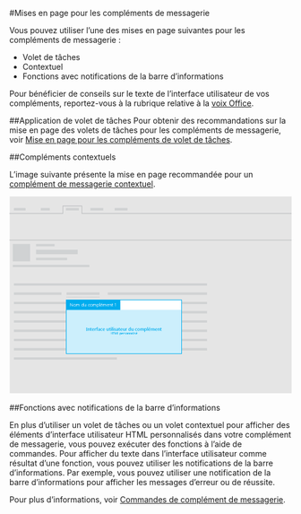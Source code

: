 #<a name="layouts-for-mail-add-ins"></a>Mises en page pour les compléments de messagerie

Vous pouvez utiliser l’une des mises en page suivantes pour les compléments de messagerie :

- Volet de tâches
- Contextuel
- Fonctions avec notifications de la barre d’informations

Pour bénéficier de conseils sur le texte de l’interface utilisateur de vos compléments, reportez-vous à la rubrique relative à la [voix Office](https://msdn.microsoft.com/fr-fr/library/office/mt484351.aspx).

##<a name="task-pane"></a>Application de volet de tâches
 Pour obtenir des recommandations sur la mise en page des volets de tâches pour les compléments de messagerie, voir [Mise en page pour les compléments de volet de tâches](layout-for-task-pane-add-ins.md).


##<a name="contextual-add-ins"></a>Compléments contextuels

L’image suivante présente la mise en page recommandée pour un [complément de messagerie contextuel](https://msdn.microsoft.com/fr-fr/library/office/dn893542.aspx).

![Mise en page d’un complément de messagerie contextuel](../../images/mail-add-in-contextual-card.png)

##<a name="functions-with-infobar-notifications"></a>Fonctions avec notifications de la barre d’informations

En plus d’utiliser un volet de tâches ou un volet contextuel pour afficher des éléments d’interface utilisateur HTML personnalisés dans votre complément de messagerie, vous pouvez exécuter des fonctions à l’aide de commandes. Pour afficher du texte dans l’interface utilisateur comme résultat d’une fonction, vous pouvez utiliser les notifications de la barre d’informations. Par exemple, vous pouvez utiliser une notification de la barre d’informations pour afficher les messages d’erreur ou de réussite. 

Pour plus d’informations, voir [Commandes de complément de messagerie](https://msdn.microsoft.com/fr-fr/library/office/mt267546.aspx). 



